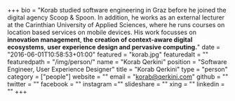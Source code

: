 +++
bio = "Korab studied software engineering in Graz before he joined the digital agency Scoop & Spoon. In addition, he works as an external lecturer at the Carinthian University of Applied Sciences, where he runs courses on location based services on mobile devices. His work focusses on **innovation management**, **the creation of context-aware digital ecosystems**, **user experience design and pervasive computing.**"
date = "2016-06-01T10:58:53+01:00"
featured = "korab.jpg"
featuredalt = ""
featuredpath = "/img/person/"
name = "Korab Qerkini"
position = "Software Engineer, User Experience Designer"
title = "Korab Qerkini"
type = "person"
category = ["people"]
website = ""
email = "korab@qerkini.com"
github = ""
twitter = ""
facebook = ""
instagram =""
slideshare = ""
xing = ""
linkedin = ""
+++
